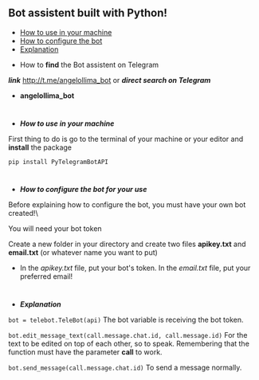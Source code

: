 ## Bot assistent built with Python!

<div>
  <ul>
    <a href="#user_machine">
      <li>How to use in your machine</li>
    </a>
    <a href="#configuration_bot">
      <li>How to configure the bot</li>
    </a>
    <a href="#explaning">
      <li>Explanation</li>
    </a>
  </ul>
</div>

* How to **find** the Bot assistent on Telegram

***link*** http://t.me/angelollima_bot or ***direct search on Telegram***
* **angelollima_bot**

<p id="user_machine"></p>

#

* ***How to use in your machine***

First thing to do is go to the terminal of your machine or your editor and **install** the package

`pip install PyTelegramBotAPI`

#

<p id="configuration_bot"></p>

* ***How to configure the bot for your use***

Before explaining how to configure the bot, you must have your own bot created!\

You will need your bot token

Create a new folder in your directory and create two files **apikey.txt** and **email.txt** (or whatever name you want to put)

* In the *apikey.txt* file, put your bot's token. In the *email.txt* file, put your preferred email!

<p id="explaning"></p>

#

* ***Explanation***

`bot = telebot.TeleBot(api)` The bot variable is receiving the bot token.

`bot.edit_message_text(call.message.chat.id, call.message.id)` For the text to be edited on top of each other, so to speak. Remembering that the function must have the parameter **call** to work.

`bot.send_message(call.message.chat.id)` To send a message normally.
